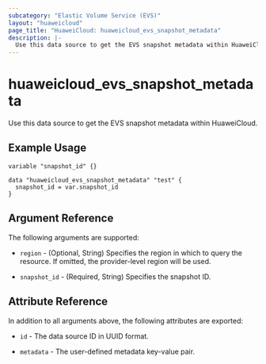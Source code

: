 ```yaml
---
subcategory: "Elastic Volume Service (EVS)"
layout: "huaweicloud"
page_title: "HuaweiCloud: huaweicloud_evs_snapshot_metadata"
description: |-
  Use this data source to get the EVS snapshot metadata within HuaweiCloud.
---
```


# huaweicloud_evs_snapshot_metadata

Use this data source to get the EVS snapshot metadata within HuaweiCloud.

## Example Usage

```hcl
variable "snapshot_id" {}

data "huaweicloud_evs_snapshot_metadata" "test" {
  snapshot_id = var.snapshot_id
}
```

## Argument Reference

The following arguments are supported:

* `region` - (Optional, String) Specifies the region in which to query the resource.
  If omitted, the provider-level region will be used.

* `snapshot_id` - (Required, String) Specifies the snapshot ID.

## Attribute Reference

In addition to all arguments above, the following attributes are exported:

* `id` - The data source ID in UUID format.

* `metadata` - The user-defined metadata key-value pair.
